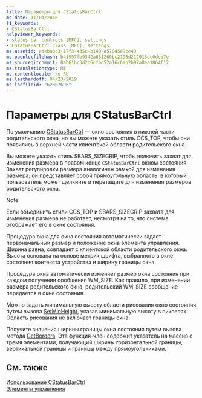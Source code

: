 ```yaml
---
title: Параметры для CStatusBarCtrl
ms.date: 11/04/2016
f1_keywords:
- CStatusBarCtrl
helpviewer_keywords:
- status bar controls [MFC], settings
- CStatusBarCtrl class [MFC], settings
ms.assetid: adeba0c3-17f3-435c-b140-a57845e9ce49
ms.openlocfilehash: b41997fb9342a651260bc2196d212016dc0deb7e
ms.sourcegitcommit: 0ab61bc3d2b6cfbd52a16c6ab2b97a8ea1864f12
ms.translationtype: MT
ms.contentlocale: ru-RU
ms.lasthandoff: 04/23/2019
ms.locfileid: "62307696"
---
```

# <a name="settings-for-the-cstatusbarctrl"></a>Параметры для CStatusBarCtrl

По умолчанию [CStatusBarCtrl](../mfc/reference/cstatusbarctrl-class.md) — окно состояния в нижней части родительского окна, но вы можете указать стиль CCS_TOP, чтобы они появились в верхней части клиентской области родительского окна.

Вы можете указать стиль SBARS_SIZEGRIP, чтобы включить захват для изменения размера в правом конце `CStatusBarCtrl` окном состояния. Захват регулировки размера аналогичен рамкой для изменения размера; он представляет собой прямоугольную область, в который пользователь может щелкните и перетащите для изменения размеров родительского окна.

> [!NOTE]
>  Если объединить стили CCS_TOP и SBARS_SIZEGRIP захвата для изменения размера не работает, несмотря на то, что система отображает его в окне состояния.

Процедура окна для окна состояния автоматически задает первоначальный размер и положение окна элемента управления. Ширина равна, совпадает с клиентской области родительского окна. Высота основана на основе метрик шрифта, выбранного в окне состояния контекста устройства и ширину границы окна.

Процедура окна автоматически изменяет размер окна состояния при каждом получении сообщения WM_SIZE. Как правило, при изменении размера родительского окна, родительский WM_SIZE сообщение передается в окне состояния.

Можно задать минимальную высоту области рисования окно состояния путем вызова [SetMinHeight](../mfc/reference/cstatusbarctrl-class.md#setminheight), указав минимальную высоту в пикселях. Область рисования не включает границы окна.

Получите значения ширины границы окна состояния путем вызова метода [GetBorders](../mfc/reference/cstatusbarctrl-class.md#getborders). Эта функция-член содержит указатель на массив с тремя элементами, получающий ширины горизонтальной границы, вертикальной границы и границы между прямоугольниками.

## <a name="see-also"></a>См. также

[Использование CStatusBarCtrl](../mfc/using-cstatusbarctrl.md)<br/>
[Элементы управления](../mfc/controls-mfc.md)
